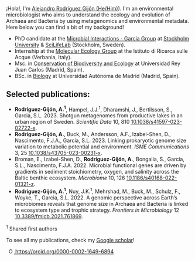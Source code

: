 ¡Hola!, I'm [Alejandro Rodríguez Gijón (He/Him)](https://twitter.com/_RodriguezGijon)).
I'm an environmental microbiologist who aims to understand the ecology and evolution of Archaea and Bacteria by using metagenomics and environmental metadata. Here below you can find a bit of my background!

   - PhD candidate at the [Microbial Interactions - Garcia Group](https://miint.org/) at [Stockholm University](https://www.su.se/department-of-ecology-environment-and-plant-sciences/) & [SciLifeLab](https://www.scilifelab.se/) (Stockholm, Sweden).
   - Internship at the [Molecular Ecology Group](http://www.meg.irsa.cnr.it/) at the Istituto di Ricerca sulle Acque (Verbania, Italy).
   - Msc. in [Conservation of Biodiversity and Ecology](https://www.urjc.es/estudios/master/759-tecnicas-de-conservacion-de-la-biodiversidad-y-ecologia) at Universidad Rey Juan Carlos (Madrid, Spain).
   - BSc. in [Biology](https://www.uam.es/Ciencias/Biolog%C3%ADa/1242655508884.htm) at Universidad Autónoma de Madrid (Madrid, Spain).


Selected publications:
-

- <b>Rodríguez-Gijón, A.<sup>1</sup></b>, Hampel, J.J.<sup>1</sup>, Dharamshi, J., Bertilsson, S., Garcia, S.L. 2023. Shotgun metagenomes from productive lakes in an urban region of Sweden. <i>Scientific Data</i> 10, 810 [10.1038/s41597-023-02722-x](https://www.nature.com/articles/s41597-023-02722-x).
- <b>Rodríguez-Gijón, A.</b>, Buck, M., Andersson, A.F., Izabel-Shen, D., Nascimento, F.J.A., Garcia, S.L. 2023. Linking prokaryotic genome size variation to metabolic potential and environment. <i>ISME Communications</i> 3, 25 [10.1038/s43705-023-00231-x](https://www.nature.com/articles/s43705-023-00231-x).
- Broman, E., Izabel-Shen, D., <b>Rodríguez-Gijón, A.</b>, Bongalia, S., Garcia, S.L., Nascimento, F.J.A. 2022. Microbial functional genes are driven by gradients in sediment stoichiometry, oxygen, and salinity across the Baltic benthic ecosystem. <i>Microbiome</i> 10, 126 [10.1186/s40168-022-01321-z](https://microbiomejournal.biomedcentral.com/articles/10.1186/s40168-022-01321-z).
- <b>Rodríguez-Gijón, A.<sup>1</sup></b>, Nuy, J.K.<sup>1</sup>, Mehrshad, M., Buck, M., Schulz, F., Woyke, T., Garcia, S.L. 2022. A genomic perspective across Earth’s microbiomes reveals that genome size in Archaea and Bacteria is linked to ecosystem type and trophic strategy. <i>Frontiers in Microbiology</i> 12 [10.3389/fmicb.2021.761869](https://www.frontiersin.org/articles/10.3389/fmicb.2021.761869/full).

<sup>1</sup> Shared first authors

  
To see all my publications, check my [Google scholar](https://scholar.google.com/citations?hl=en&user=5-3GnPQAAAAJ)!

   <a
    id="cy-effective-orcid-url"
    class="underline"
     href="https://orcid.org/0000-0002-1649-6894"
     target="orcid.widget"
     rel="me noopener noreferrer"
     style="vertical-align: top">
     <img
        src="https://orcid.org/sites/default/files/images/orcid_16x16.png"
        style="width: 1em; margin-inline-start: 0.5em"
        alt="ORCID iD icon"/>
      https://orcid.org/0000-0002-1649-6894
    </a>

